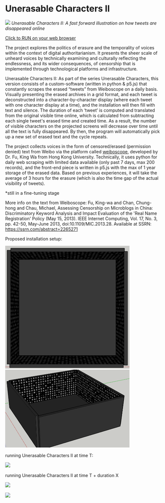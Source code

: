 # Unerasable Characters II

![](unerasablecharactersII.gif)
*Unerasable Characters II: A fast forward illustration on how tweets are disappeared online*

[Click to RUN on your web browser](http://www.siusoon.net/projects/projects_mediaart/erasure/)

The project explores the politics of erasure and the temporality of voices within the context of digital authoritarianism. It presents the sheer scale of unheard voices by technically examining and culturally reflecting the endlessness, and its wider consequences, of censorship that is implemented through technological platforms and infrastructure.

Unerasable Characters II: As part of the series Unerasable Characters, this version consists of a custom-software (written in python & p5.js) that constantly scrapes the erased “tweets” from Weiboscope on a daily basis. Visually presenting the erased archives in a grid format, and each tweet is deconstructed into a character-by-character display (where each tweet with one character display at a time), and the installation will then fill with text and silence. The duration of each ‘tweet’ is computed and translated from the original visible time online, which is calculated from subtracting each single tweet's erased time and created time. As a result, the number of visible characters on the projected screens will decrease over time until all the text is fully disappeared. By then, the program will automatically pick up a new set of erased text and the cycle repeats. 

The project collects voices in the form of censored/erased (permission denied) text from Weibo via the platform called [weiboscope](https://weiboscope.jmsc.hku.hk/), developed by Dr. Fu, King Wa from Hong Kong University. Technically, it uses python for daily web scraping with limited data available (only past 7 days, max 200 records), and the front-end piece is written in p5.js with the max of 1 year storage of the erased data. Based on previous experiences, it will take the average of 3 hours for the erasure (which is also the time gap of the actual visibility of tweets). 

*still in a fine-tuning stage

More info on the text from Weiboscope:  Fu, King-wa and Chan, Chung-hong and Chau, Michael, Assessing Censorship on Microblogs in China: Discriminatory Keyword Analysis and Impact Evaluation of the 'Real Name Registration' Policy (May 15, 2013). IEEE Internet Computing, Vol. 17, No. 3, pp. 42-50, May-June 2013, doi:10.1109/MIC.2013.28. Available at SSRN: https://ssrn.com/abstract=2265271

Proposed installation setup:

<img src="images/installation1.png" width="400">
<img src="images/installation2.png" width="400">

running Unerasable Characters II at time T:

![](https://live.staticflickr.com/65535/49777309756_c10a86968d_c.jpg)

running Unerasable Characters II at time T + duration X 

![](https://live.staticflickr.com/65535/49777633092_f8e67dd414_c.jpg)

![](https://live.staticflickr.com/65535/50115651896_edb889fc19_c.jpg)
